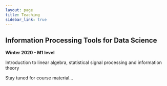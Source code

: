 ```yaml
---
layout: page
title: Teaching
sidebar_link: true
---
```



Information Processing Tools for Data Science 
------

__Winter 2020 - M1 level__

Introduction to linear algebra, statistical signal processing and information theory

Stay tuned for course material...
